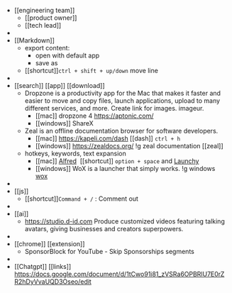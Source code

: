 - [[engineering team]]
	- [[product owner]]
	- [[tech lead]]
-
- [[Markdown]]
	- export content:
		- open with default app
		- save as
	- [[shortcut]]`ctrl + shift + up/down` move line
-
- [[search]] [[app]] [[download]]
	- Dropzone is a productivity app for the Mac that makes it faster and easier to move and copy files, launch applications, upload to many different services, and more. Create link for images. imageur.
		- [[mac]] dropzone 4 https://aptonic.com/
		- [[windows]] ShareX
	- Zeal is an offline documentation browser for software developers.
		- [[mac]] https://kapeli.com/dash [[dash]] `ctrl + h`
		- [[windows]] https://zealdocs.org/ !g zeal documentation [[zeal]]
	- hotkeys, keywords, text expansion
		- [[mac]] [Alfred](https://www.alfredapp.com/)  [[shortcut]] `option + space` and [Launchy](http://www.launchy.net/)
		- [[windows]] WoX is a launcher that simply works. !g windows [wox](https://github.com/Wox-launcher/Wox)
-
- [[js]]
	- [[shortcut]]`Command + /` : Comment out
-
- [[ai]]
	- https://studio.d-id.com Produce customized videos featuring talking avatars, giving businesses and creators superpowers.
-
- [[chrome]] [[extension]]
	- SponsorBlock for YouTube - Skip Sponsorships segments
-
- [[Chatgpt]] [[links]] https://docs.google.com/document/d/1tCwo91i81_zVSRa6OPBRlU7E0rZR2hDyVvaUQD3Oseo/edit